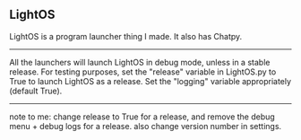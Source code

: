 ## LightOS
LightOS is a program launcher thing I made. It also has Chatpy. 
___
All the launchers will launch LightOS in debug mode, unless in a stable release. For testing purposes, set the "release" variable in LightOS.py to True to launch LightOS as a release. Set the "logging" variable appropriately (default True).
___
note to me: change release to True for a release, and remove the debug menu + debug logs for a release. also change version number in settings.
